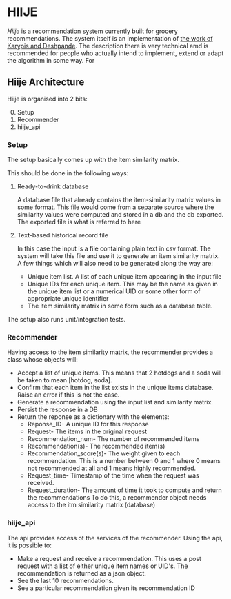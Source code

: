 # HIIJE
*Hiije* is a recommendation system currently built for grocery recommendations. The system itself is an implementation of [the work of Karypis and Deshpande](http://glaros.dtc.umn.edu/gkhome/fetch/papers/itemrsTOIS04.pdf). The description there is very technical amd is recommended for people who actually intend to implement, extend or adapt the algorithm in some way. For 


## Hiije Architecture
Hiije is organised into 2 bits:

0. Setup
1. Recommender
2. hiije_api

### Setup
The setup basically comes up with the Item similarity matrix.

This should be done in the following ways:

1. Ready-to-drink database

	A database file that already contains the item-similarity matrix values in some format. This file would come from a separate source where the similarity values were computed and stored in a db and the db exported. The exported file is what is referred to here

1. Text-based historical record file

	In this case the input is a file containing plain text in csv format. The system will take this file and use it to generate an item similarity matrix. A few things which will also need to be generated along the way are:
	* Unique item list. A list of each unique item appearing in the input file
	* Unique IDs for each unique item. This may be the name as given in the unique item list or a numerical UID or some other form of appropriate unique identifier
	* The item similarity matrix in some form such as a database table.

The setup also runs unit/integration tests.


### Recommender
Having access to the item similarity matrix, the recommender provides a class whose objects will:
* Accept a list of unique items. This means that 2 hotdogs and a soda will be taken to mean [hotdog, soda].
* Confirm that each item in the list exists in the unique items database. Raise an error if this is not the case.
* Generate a recommendation using the input list and similarity matrix.
* Persist the response in a DB
* Return the reponse as a dictionary with the elements:
	* Reponse_ID- A unique ID for this response
	* Request- The items in the original request
	* Recommendation_num- The number of recommended items
	* Recommendation(s)- The recommended item(s)
	* Recommendation_score(s)- The weight given to each recommendation. This is a number between 0 and 1 where 0 means not recommended at all and 1 means highly recommended.
	* Request_time- Timestamp of the time when the request was received.
	* Request_duration- The amount of time it took to compute and return the recommendations
To do this, a recommender object needs access to the itm similarity matrix (database)

### hiije_api
The api provides access ot the services of the recommender. Using the api, it is possible to:
* Make a request and receive a recommendation. This uses a post request with a list of either unique item names or UID's. The recommendation is returned as a json object.
* See the last 10 recommendations.
* See a particular recommendation given its recommendation ID
